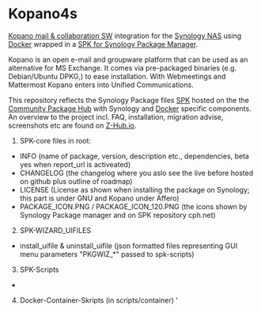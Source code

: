 # Kopano4s
[Kopano mail & collaboration SW](https://kopano.com/) integration for the [Synology NAS](https://www.synology.com/) using [Docker](https://hub.docker.com) wrapped in a [SPK for Synology Package Manager](https://www.synology.com/en-global/knowledgebase/DSM/tutorial/Service_Application/How_to_install_applications_with_Package_Center).

Kopano is an open e-mail and groupware platform that can be used as an alternative for MS Exchange. It comes via pre-packaged binaries (e.g. Debian/Ubuntu DPKG,) to ease installation. With Webmeetings and Mattermost Kopano enters into Unified Communications.

This repository reflects the Synology Package files [SPK](https://www.synology.com/en-global/knowledgebase/DSM/tutorial/Service_Application/How_to_install_applications_with_Package_Center) hosted on the the [Community Package Hub](https://www.cphub.net/?p=k4s) with Synology and [Docker](https://hub.docker.com/r/tosoboso/) specific components. An overview to the project incl. FAQ, installation, migration advise, screenshots etc are found on [Z-Hub.io](https://wiki.z-hub.io/display/K4S).

1. SPK-core files in root:  
* INFO (name of package, version, description etc., dependencies, beta yes when report_url is activeated)
* CHANGELOG (the changelog where you aslo see the live before hosted on github plus outline of roadmap)
* LICENSE (License as shown when installing the package on Synology; this part is under GNU and Kopano under Affero)
* PACKAGE_ICON.PNG / PACKAGE_ICON_120.PNG (the icons shown by Synology Package manager and on SPK repository cph.net)
2. SPK-WIZARD_UIFILES
* install_uifile & uninstall_uifile (json formatted files representing GUI menu parameters "PKGWIZ_*" passed to spk-scripts)
3. SPK-Scripts
*
4. Docker-Container-Skripts (in scripts/container)
'
